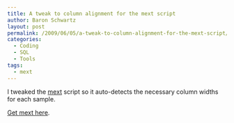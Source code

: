 ```yaml
---
title: A tweak to column alignment for the mext script
author: Baron Schwartz
layout: post
permalink: /2009/06/05/a-tweak-to-column-alignment-for-the-mext-script/
categories:
  - Coding
  - SQL
  - Tools
tags:
  - mext
---
```

I tweaked the [mext][1] script so it auto-detects the necessary column widths for each sample.

[Get mext here][2].</p>

 [1]: http://www.xaprb.com/blog/2009/04/11/formatting-mysqladmin-extended-status-nicely/
 [2]: http://www.xaprb.com/mext